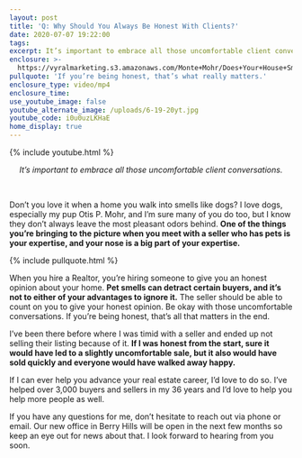 ```yaml
---
layout: post
title: 'Q: Why Should You Always Be Honest With Clients?'
date: 2020-07-07 19:22:00
tags:
excerpt: It’s important to embrace all those uncomfortable client conversations.
enclosure: >-
  https://vyralmarketing.s3.amazonaws.com/Monte+Mohr/Does+Your+House+Smell+Like+Animals_.mp4
pullquote: 'If you’re being honest, that’s what really matters.'
enclosure_type: video/mp4
enclosure_time:
use_youtube_image: false
youtube_alternate_image: /uploads/6-19-20yt.jpg
youtube_code: i0u0uzLKHaE
home_display: true
---
```


{% include youtube.html %}

<center><em>It&rsquo;s important to embrace all those uncomfortable client conversations.</em></center>

&nbsp;

Don’t you love it when a home you walk into smells like dogs? I love dogs, especially my pup Otis P. Mohr, and I’m sure many of you do too, but I know they don’t always leave the most pleasant odors behind. **One of the things you’re bringing to the picture when you meet with a seller who has pets is your expertise, and your nose is a big part of your expertise.&nbsp;**

{% include pullquote.html %}

When you hire a Realtor, you’re hiring someone to give you an honest opinion about your home. **Pet smells can detract certain buyers, and it’s not to either of your advantages to ignore it.** The seller should be able to count on you to give your honest opinion. Be okay with those uncomfortable conversations. If you’re being honest, that’s all that matters in the end.

I’ve been there before where I was timid with a seller and ended up not selling their listing because of it. **If I was honest from the start, sure it would have led to a slightly uncomfortable sale, but it also would have sold quickly and everyone would have walked away happy.**

If I can ever help you advance your real estate career, I’d love to do so. I’ve helped over 3,000 buyers and sellers in my 36 years and I’d love to help you help more people as well.&nbsp;

If you have any questions for me, don’t hesitate to reach out via phone or email. Our new office in Berry Hills will be open in the next few months so keep an eye out for news about that. I look forward to hearing from you soon.